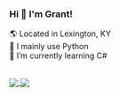 ### Hi 👋 I'm Grant!

:earth_americas: Located in Lexington, KY <br>
:snake: I mainly use Python <br>
🌱 I’m currently learning C# <br>
<br>

<a href="https://github.com/anuraghazra/github-readme-stats">
  <img align="center" src="https://github-readme-stats.vercel.app/api?username=granthicks&count_private=true&show_icons=true&theme=gruvbox&hide_rank=false" />
</a>
<a href="https://github.com/anuraghazra/github-readme-stats">
  <img align="center" src="https://github-readme-stats.vercel.app/api/top-langs/?username=granthicks&layout=compact&exclude_repo=100-pandas-puzzles,PythonDataScienceHandbook,homemade-machine-learning&langs_count=6" />
</a>
